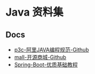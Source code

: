 # Java 资料集

## Docs
- [p3c-阿里JAVA编程规范-Github](https://github.com/alibaba/p3c#preface)
- [mall-开源商城-Github](https://www.macrozheng.com/)
- [Spring-Boot-优质基础教程](https://juejin.cn/column/7053994091209555981)
